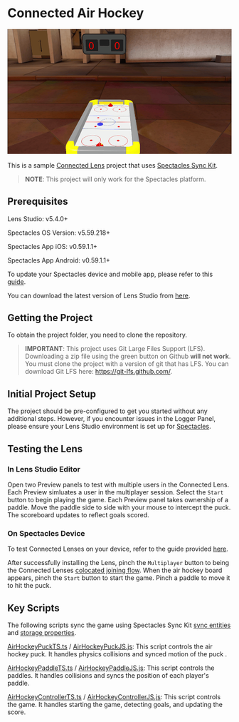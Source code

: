 # Connected Air Hockey

![](./README-ref/example.gif)

This is a sample [Connected Lens](https://developers.snap.com/spectacles/about-spectacles-features/connected-lenses/overview) project that uses [Spectacles Sync Kit](https://developers.snap.com/spectacles/spectacles-frameworks/spectacles-sync-kit/getting-started). 

> __NOTE__: 
> This project will only work for the Spectacles platform. 

## Prerequisites

Lens Studio: v5.4.0+

Spectacles OS Version: v5.59.218+

Spectacles App iOS: v0.59.1.1+

Spectacles App Android: v0.59.1.1+

To update your Spectacles device and mobile app, please refer to this [guide](https://support.spectacles.com/hc/en-us/articles/30214953982740-Updating).

You can download the latest version of Lens Studio from [here](https://ar.snap.com/download?lang=en-US).

## Getting the Project

To obtain the project folder, you need to clone the repository.

> __IMPORTANT__: 
> This project uses Git Large Files Support (LFS). Downloading a zip file using the green button on Github
> **will not work**. You must clone the project with a version of git that has LFS.
> You can download Git LFS here: https://git-lfs.github.com/.

## Initial Project Setup

The project should be pre-configured to get you started without any additional steps. However, if you encounter issues in the Logger Panel, please ensure your Lens Studio environment is set up for [Spectacles](https://developers.snap.com/spectacles/get-started/start-buiding/preview-panel).

## Testing the Lens

### In Lens Studio Editor
Open two Preview panels to test with multiple users in the Connected Lens. Each Preview simluates a user in the multiplayer session. Select the `Start` button to begin playing the game. Each Preview panel takes ownership of a paddle. Move the paddle side to side with your mouse to intercept the puck. The scoreboard updates to reflect goals scored.

### On Spectacles Device
To test Connected Lenses on your device, refer to the guide provided [here](https://developers.snap.com/spectacles/about-spectacles-features/connected-lenses/building-connected-lenses).

After successfully installing the Lens, pinch the `Multiplayer` button to being the Connected Lenses [colocated joining flow](https://developers.snap.com/spectacles/about-spectacles-features/connected-lenses/using-connected-lenses). When the air hockey board appears, pinch the `Start` button to start the game. Pinch a paddle to move it to hit the puck.

## Key Scripts

The following scripts sync the game using Spectacles Sync Kit [sync entities](https://developers.snap.com/spectacles/spectacles-frameworks/spectacles-sync-kit/features/sync-entity) and [storage properties](https://developers.snap.com/spectacles/spectacles-frameworks/spectacles-sync-kit/features/storage-properties).

[AirHockeyPuckTS.ts](./Assets/AirHockey/Typescript/AirHockeyPuckTS.ts) / [AirHockeyPuckJS.js](./Assets/AirHockey/Javascript/AirHockeyPuckJS.js): This script controls the air hockey puck. It handles physics collisions and synced motion of the puck .

[AirHockeyPaddleTS.ts](./Assets/AirHockey/Typescript/AirHockeyPaddleTS.ts) / [AirHockeyPaddleJS.js](./Assets/AirHockey/Javascript/AirHockeyPaddleJS.js): This script controls the paddles. It handles collisions and syncs the position of each player's paddle.

[AirHockeyControllerTS.ts](./Assets/AirHockey/Typescript/AirHockeyControllerTS.ts) / [AirHockeyControllerJS.js](./Assets/AirHockey/Javascript/AirHockeyControllerJS.js): This script controls the game. It handles starting the game, detecting goals, and updating the score.